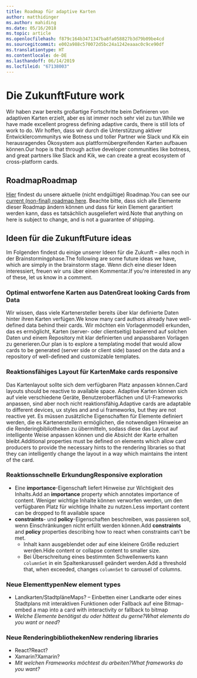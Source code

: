 ```yaml
---
title: Roadmap für adaptive Karten
author: matthidinger
ms.author: mahiding
ms.date: 05/16/2018
ms.topic: article
ms.openlocfilehash: f879c164b3471347ba8fa058827b3d79b09be4cd
ms.sourcegitcommit: e002a988c570072d5bc24a1242eaaac0c9ce90df
ms.translationtype: HT
ms.contentlocale: de-DE
ms.lasthandoff: 06/14/2019
ms.locfileid: "67138003"
---
```

# <a name="future-work"></a><span data-ttu-id="db509-102">Die Zukunft</span><span class="sxs-lookup"><span data-stu-id="db509-102">Future work</span></span>

<span data-ttu-id="db509-103">Wir haben zwar bereits großartige Fortschritte beim Definieren von adaptiven Karten erzielt, aber es ist immer noch sehr viel zu tun.</span><span class="sxs-lookup"><span data-stu-id="db509-103">While we have made excellent progress defining adaptive cards, there is still lots of work to do.</span></span> <span data-ttu-id="db509-104">Wir hoffen, dass wir durch die Unterstützung aktiver Entwicklercommunitys wie Botness und toller Partner wie Slack und Kik ein herausragendes Ökosystem aus plattformübergreifenden Karten aufbauen können.</span><span class="sxs-lookup"><span data-stu-id="db509-104">Our hope is that through active developer communities like botness, and great partners like Slack and Kik, we can create a great ecosystem of cross-platform cards.</span></span>

## <a name="roadmap"></a><span data-ttu-id="db509-105">Roadmap</span><span class="sxs-lookup"><span data-stu-id="db509-105">Roadmap</span></span>

<span data-ttu-id="db509-106">[Hier](https://portal.productboard.com/adaptivecards/1-adaptive-cards-portal/tabs/1-backlog) findest du unsere aktuelle (nicht endgültige) Roadmap.</span><span class="sxs-lookup"><span data-stu-id="db509-106">You can see our [current (non-final) roadmap here](https://portal.productboard.com/adaptivecards/1-adaptive-cards-portal/tabs/1-backlog).</span></span> <span data-ttu-id="db509-107">Beachte bitte, dass sich alle Elemente dieser Roadmap ändern können und dass für kein Element garantiert werden kann, dass es tatsächlich ausgeliefert wird.</span><span class="sxs-lookup"><span data-stu-id="db509-107">Note that anything on here is subject to change, and is not a guarantee of shipping.</span></span>

## <a name="future-ideas"></a><span data-ttu-id="db509-108">Ideen für die Zukunft</span><span class="sxs-lookup"><span data-stu-id="db509-108">Future ideas</span></span>

<span data-ttu-id="db509-109">Im Folgenden findest du einige unserer Ideen für die Zukunft – alles noch in der Brainstormingphase.</span><span class="sxs-lookup"><span data-stu-id="db509-109">The following are some future ideas we have, which are simply in the brainstorm stage.</span></span> <span data-ttu-id="db509-110">Wenn dich eine dieser Ideen interessiert, freuen wir uns über einen Kommentar.</span><span class="sxs-lookup"><span data-stu-id="db509-110">If you're interested in any of these, let us know in a comment.</span></span>

### <a name="great-looking-cards-from-data"></a><span data-ttu-id="db509-111">Optimal entworfene Karten aus Daten</span><span class="sxs-lookup"><span data-stu-id="db509-111">Great looking Cards from Data</span></span>

<span data-ttu-id="db509-112">Wir wissen, dass viele Kartenersteller bereits über klar definierte Daten hinter ihren Karten verfügen.</span><span class="sxs-lookup"><span data-stu-id="db509-112">We know many card authors already have well-defined data behind their cards.</span></span> <span data-ttu-id="db509-113">Wir möchten ein Vorlagenmodell erkunden, das es ermöglicht, Karten (server- oder clientseitig) basierend auf solchen Daten und einem Repository mit klar definierten und anpassbaren Vorlagen zu generieren.</span><span class="sxs-lookup"><span data-stu-id="db509-113">Our plan is to explore a templating model that would allow cards to be generated (server side or client side) based on the data and a repository of well-defined and customizable templates.</span></span>

### <a name="make-cards-responsive"></a><span data-ttu-id="db509-114">Reaktionsfähiges Layout für Karten</span><span class="sxs-lookup"><span data-stu-id="db509-114">Make cards responsive</span></span>

<span data-ttu-id="db509-115">Das Kartenlayout sollte sich dem verfügbaren Platz anpassen können.</span><span class="sxs-lookup"><span data-stu-id="db509-115">Card layouts should be reactive to available space.</span></span> <span data-ttu-id="db509-116">Adaptive Karten können sich auf viele verschiedene Geräte, Benutzeroberflächen und UI-Frameworks anpassen, sind aber noch nicht reaktionsfähig.</span><span class="sxs-lookup"><span data-stu-id="db509-116">Adaptive cards are adaptable to different devices, ux styles and and ui frameworks, but they are not reactive yet.</span></span> <span data-ttu-id="db509-117">Es müssen zusätzliche Eigenschaften für Elemente definiert werden, die es Kartenerstellern ermöglichen, die notwendigen Hinweise an die Renderingbibliotheken zu übermitteln, sodass diese das Layout auf intelligente Weise anpassen können und die Absicht der Karte erhalten bleibt.</span><span class="sxs-lookup"><span data-stu-id="db509-117">Additional properties must be defined on elements which allow card producers to provide the necessary hints to the rendering libraries so that they can intelligently change the layout in a way which maintains the intent of the card.</span></span>

### <a name="responsive-exploration"></a><span data-ttu-id="db509-118">Reaktionsschnelle Erkundung</span><span class="sxs-lookup"><span data-stu-id="db509-118">Responsive exploration</span></span>

* <span data-ttu-id="db509-119">Eine **importance**-Eigenschaft liefert Hinweise zur Wichtigkeit des Inhalts.</span><span class="sxs-lookup"><span data-stu-id="db509-119">Add an **importance** property which annotates importance of content.</span></span> <span data-ttu-id="db509-120">Weniger wichtige Inhalte können verworfen werden, um den verfügbaren Platz für wichtige Inhalte zu nutzen.</span><span class="sxs-lookup"><span data-stu-id="db509-120">Less important content can be dropped to fit available space</span></span>
* <span data-ttu-id="db509-121">**constraints**- und **policy**-Eigenschaften beschreiben, was passieren soll, wenn Einschränkungen nicht erfüllt werden können.</span><span class="sxs-lookup"><span data-stu-id="db509-121">Add **constraints** and **policy** properties describing how to react when constraints can't be met.</span></span> 
  * <span data-ttu-id="db509-122">Inhalt kann ausgeblendet oder auf eine kleinere Größe reduziert werden.</span><span class="sxs-lookup"><span data-stu-id="db509-122">Hide content or collapse content to smaller size.</span></span>
  * <span data-ttu-id="db509-123">Bei Überschreitung eines bestimmten Schwellenwerts kann `columnSet` in ein Spaltenkarussell geändert werden.</span><span class="sxs-lookup"><span data-stu-id="db509-123">Add a threshold that, when exceeded, changes `columnSet` to carousel of columns.</span></span>

### <a name="new-element-types"></a><span data-ttu-id="db509-124">Neue Elementtypen</span><span class="sxs-lookup"><span data-stu-id="db509-124">New element types</span></span>

* <span data-ttu-id="db509-125">Landkarten/Stadtpläne</span><span class="sxs-lookup"><span data-stu-id="db509-125">Maps?</span></span> <span data-ttu-id="db509-126">– Einbetten einer Landkarte oder eines Stadtplans mit interaktiven Funktionen oder Fallback auf eine Bitmap</span><span class="sxs-lookup"><span data-stu-id="db509-126">- embed a map into a card with interactivity or fallback to bitmap</span></span>
* <span data-ttu-id="db509-127">*Welche Elemente benötigst du oder hättest du gerne?*</span><span class="sxs-lookup"><span data-stu-id="db509-127">*What elements do you want or need*?</span></span>

### <a name="new-rendering-libraries"></a><span data-ttu-id="db509-128">Neue Renderingbibliotheken</span><span class="sxs-lookup"><span data-stu-id="db509-128">New rendering libraries</span></span>

* <span data-ttu-id="db509-129">React?</span><span class="sxs-lookup"><span data-stu-id="db509-129">React?</span></span>
* <span data-ttu-id="db509-130">Xamarin?</span><span class="sxs-lookup"><span data-stu-id="db509-130">Xamarin?</span></span>
* <span data-ttu-id="db509-131">*Mit welchen Frameworks möchtest du arbeiten?*</span><span class="sxs-lookup"><span data-stu-id="db509-131">*What frameworks do you want?*</span></span>
